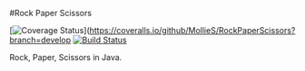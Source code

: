 #Rock Paper Scissors

[![Coverage Status](https://coveralls.io/repos/github/MollieS/RockPaperScissors/badge.svg?branch=develop)](https://coveralls.io/github/MollieS/RockPaperScissors?branch=develop
[![Build Status](https://travis-ci.org/MollieS/RockPaperScissors.svg?branch=game)](https://travis-ci.org/MollieS/RockPaperScissors)

Rock, Paper, Scissors in Java.

